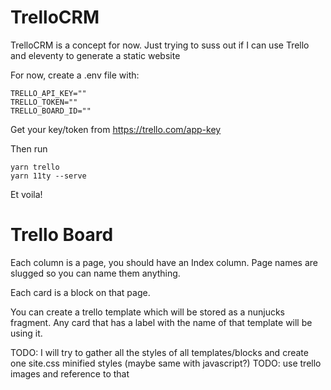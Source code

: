# TrelloCRM

TrelloCRM is a concept for now. Just trying to suss out if I can use Trello and eleventy to generate a static website

For now, create a .env file with:

```
TRELLO_API_KEY=""
TRELLO_TOKEN=""
TRELLO_BOARD_ID=""
```

Get your key/token from https://trello.com/app-key

Then run

```
yarn trello
yarn 11ty --serve
```

Et voila!

# Trello Board

Each column is a page, you should have an Index column. Page names are slugged so you can name them anything.

Each card is a block on that page.

You can create a trello template which will be stored as a nunjucks fragment. Any card that has a label with the name of that template will be using it.

TODO: I will try to gather all the styles of all templates/blocks and create one site.css minified styles (maybe same with javascript?)
TODO: use trello images and reference to that
